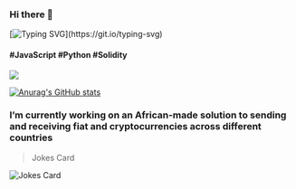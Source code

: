 ### Hi there 👋
[![Typing SVG](https://readme-typing-svg.herokuapp.com/?lines=My+name+is+Leigh+Ola;I+create+amazing+software.)](https://git.io/typing-svg)
#### \#JavaScript \#Python \#Solidity

![](https://gitwar.herokuapp.com/badge?username=Leigh-Ola)

[![Anurag's GitHub stats](https://github-readme-stats.vercel.app/api?username=Leigh-Ola&count_private=true&show_icons=true&theme=radical&hide=prs,contribs&include_all_commits=true)](https://github.com/anuraghazra/github-readme-stats)

### I’m currently working on an African-made solution to sending and receiving fiat and cryptocurrencies across different countries


> Jokes Card

![Jokes Card](https://readme-jokes.vercel.app/api?hideBorder&theme=cobalt&qColor=%23999999&aColor=%23bbdb51)

<!--
**Leigh-Ola/Leigh-Ola** is a ✨ _special_ ✨ repository because its `README.md` (this file) appears on your GitHub profile.

Here are some ideas to get you started:

- 🔭 I’m currently working on ...
- 🌱 I’m currently learning ...
- 👯 I’m looking to collaborate on ...
- 🤔 I’m looking for help with ...
- 💬 Ask me about ...
- 📫 How to reach me: ...
- 😄 Pronouns: ...
- ⚡ Fun fact: ...


-->

